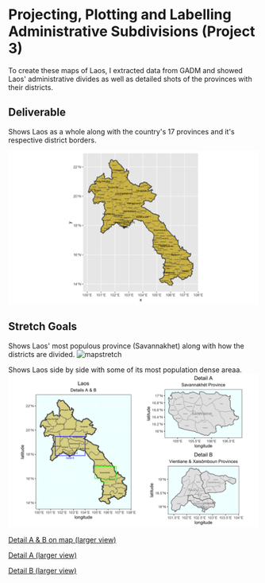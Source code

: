 # Projecting, Plotting and Labelling Administrative Subdivisions (Project 3)

To create these maps of Laos, I extracted data from GADM and showed Laos' administrative divides as well as detailed shots of the provinces with their districts. 

## Deliverable 

Shows Laos as a whole along with the country's 17 provinces and it's respective district borders. 

![laosmap](laos.png)

## Stretch Goals

Shows Laos' most populous province (Savannakhet) along with how the districts are divided. 
![mapstretch](savannakhét.png)

Shows Laos side by side with some of its most population dense areaa. 
![detail](detailab_laos.png) 

[Detail A & B on map (larger view)](laos_rectangles.png)

[Detail A (larger view)](laos_detailA.png)

[Detail B (larger view)](laos_detailB.png)



